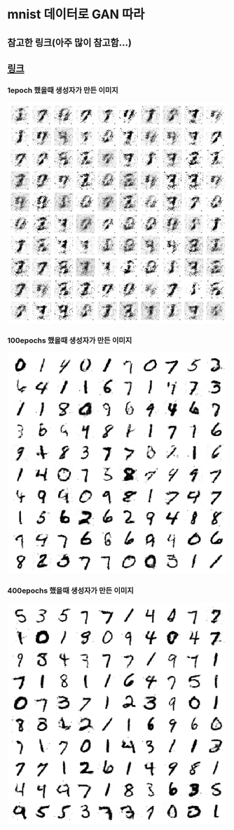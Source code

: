 # mnist 데이터로 GAN 따라 


## 참고한 링크(아주 많이 참고함...)
## [링크](https://github.com/KerasKorea/KEKOxTutorial/blob/master/89_Generative%20Adversarial%20Nets%20(GANs)%20%EC%9D%B4%ED%95%B4%ED%95%98%EA%B8%B0.md)


### 1epoch 했을때 생성자가 만든 이미지
![1epoch](/gan_generated_image_epoch_1.png)


### 100epochs 했을때 생성자가 만든 이미지
![100epoch](/gan_generated_image_epoch_100.png)


### 400epochs 했을때 생성자가 만든 이미지
![400epoch](/gan_generated_image_epoch_400.png)
